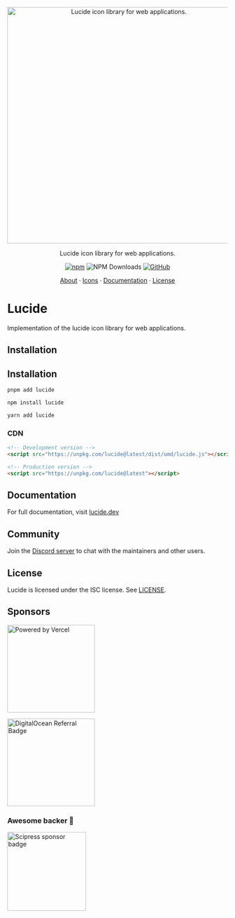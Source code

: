 <p align="center">
  <a href="https://github.com/lucide-icons/lucide">
    <img src="https://lucide.dev/package-logos/lucide.svg" alt="Lucide icon library for web applications." width="540">
  </a>
</p>

<p align="center">
Lucide icon library for web applications.
</p>

<div align="center">

  [![npm](https://img.shields.io/npm/v/lucide?color=blue)](https://www.npmjs.com/package/lucide)
  ![NPM Downloads](https://img.shields.io/npm/dw/lucide)
  [![GitHub](https://img.shields.io/github/license/lucide-icons/lucide)](https://lucide.dev/license)
</div>

<p align="center">
  <a href="https://lucide.dev/guide/">About</a>
  ·
  <a href="https://lucide.dev/icons/">Icons</a>
  ·
  <a href="https://lucide.dev/guide/packages/lucide">Documentation</a>
  ·
  <a href="https://lucide.dev/license">License</a>
</p>

# Lucide

Implementation of the lucide icon library for web applications.

## Installation

## Installation

```sh
pnpm add lucide
```

```sh
npm install lucide
```

```sh
yarn add lucide
```

### CDN

```html
<!-- Development version -->
<script src="https://unpkg.com/lucide@latest/dist/umd/lucide.js"></script>

<!-- Production version -->
<script src="https://unpkg.com/lucide@latest"></script>
```

## Documentation

For full documentation, visit [lucide.dev](https://lucide.dev/guide/packages/lucide)

## Community

Join the [Discord server](https://discord.gg/EH6nSts) to chat with the maintainers and other users.

## License

Lucide is licensed under the ISC license. See [LICENSE](https://lucide.dev/license).

## Sponsors

<a href="https://vercel.com?utm_source=lucide&utm_campaign=oss">
  <img src="https://lucide.dev/vercel.svg" alt="Powered by Vercel" width="200" />
</a>

<a href="https://www.digitalocean.com/?refcode=b0877a2caebd&utm_campaign=Referral_Invite&utm_medium=Referral_Program&utm_source=badge"><img src="https://lucide.dev/digitalocean.svg" width="200" alt="DigitalOcean Referral Badge" /></a>

### Awesome backer 🍺

<a href="https://www.scipress.io?utm_source=lucide"><img src="https://lucide.dev/sponsors/scipress.svg" width="180" alt="Scipress sponsor badge" /></a>
